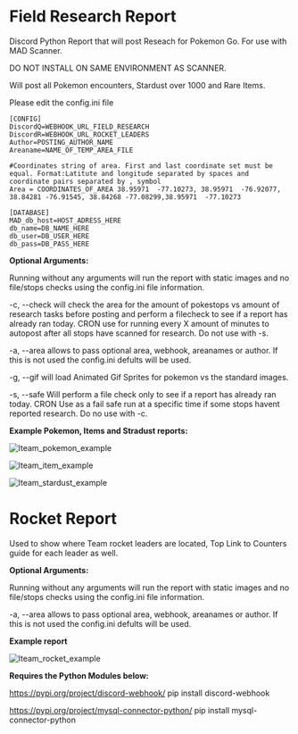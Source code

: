 # Field Research Report
Discord Python Report that will post Reseach for Pokemon Go. For use with MAD Scanner. 

DO NOT INSTALL ON SAME ENVIRONMENT AS SCANNER.

Will post all Pokemon encounters, Stardust over 1000 and Rare Items. 

Please edit the config.ini file

```
[CONFIG]
DiscordQ=WEBHOOK_URL_FIELD_RESEARCH
DiscordR=WEBHOOK_URL_ROCKET_LEADERS
Author=POSTING_AUTHOR_NAME
Areaname=NAME_OF_TEMP_AREA_FILE

#Coordinates string of area. First and last coordinate set must be equal. Format:Latitute and longitude separated by spaces and coordinate pairs separated by , symbol
Area = COORDINATES_OF_AREA 38.95971  -77.10273, 38.95971  -76.92077, 38.84281 -76.91545, 38.84268 -77.08299,38.95971  -77.10273

[DATABASE]
MAD_db_host=HOST_ADRESS_HERE
db_name=DB_NAME_HERE
db_user=DB_USER_HERE
db_pass=DB_PASS_HERE
```

**Optional Arguments:**

Running without any arguments will run the report with static images and no file/stops checks using the config.ini file information.

-c, --check will check the area for the amount of pokestops vs amount of research tasks before posting and perform a filecheck to see if a report has already ran today. CRON use for running every X amount of minutes to autopost after all stops have scanned for research. Do not use with -s.

-a, --area allows to pass optional area, webhook, areanames or author. If this is not used the config.ini defults will be used.

-g, --gif will load Animated Gif Sprites for pokemon vs the standard images.

-s, --safe Will perform a file check only to see if a report has already ran today. CRON Use as a fail safe run at a specific time if some stops havent reported research. Do no use with -c.

**Example Pokemon, Items and Stradust reports:**

![Iteam_pokemon_example](https://i.imgur.com/oia6W60.png)

![Iteam_item_example](https://i.imgur.com/A3I8L47.png)

![Iteam_stardust_example](https://i.imgur.com/8t9UAMp.png)

# Rocket Report

Used to show where Team rocket leaders are located, Top Link to Counters guide for each leader as well.

**Optional Arguments:**

Running without any arguments will run the report with static images and no file/stops checks using the config.ini file information.

-a, --area allows to pass optional area, webhook, areanames or author. If this is not used the config.ini defults will be used.

**Example report**

![Iteam_rocket_example](https://i.imgur.com/uIH4JSV.png)

**Requires the Python Modules below:**

https://pypi.org/project/discord-webhook/ 
pip install discord-webhook

https://pypi.org/project/mysql-connector-python/
pip install mysql-connector-python
